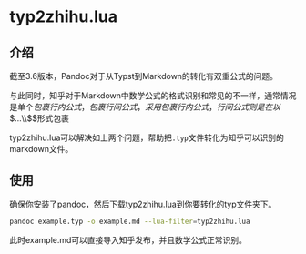 # typ2zhihu.lua
## 介绍
截至3.6版本，Pandoc对于从Typst到Markdown的转化有双重公式的问题。

与此同时，知乎对于Markdown中数学公式的格式识别和常见的不一样，通常情况是单个$包裹行内公式，$$包裹行间公式，采用$$包裹行内公式，行间公式则是在以$$...\\$$形式包裹

typ2zhihu.lua可以解决如上两个问题，帮助把`.typ`文件转化为知乎可以识别的markdown文件。
## 使用
确保你安装了pandoc，然后下载typ2zhihu.lua到你要转化的typ文件夹下。
```bash
pandoc example.typ -o example.md --lua-filter=typ2zhihu.lua
```
此时example.md可以直接导入知乎发布，并且数学公式正常识别。
